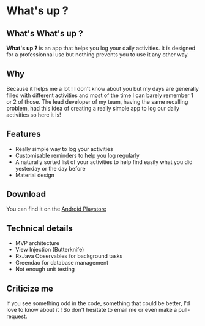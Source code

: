 # What's up ?

## What's **What's up ?**

**What's up ?** is an app that helps you log your daily activities. It is designed for a professionnal use but nothing prevents you to use it any other way.

## Why

Because it helps me a lot ! I don't know about you but my days are generally filled with different activities and most of the time I can barely remember 1 or 2 of those. The lead developer of my team, having the same recalling problem, had this idea of creating a really simple app to log our daily activities so here it is!

## Features

* Really simple way to log your activities
* Customisable reminders to help you log regularly
* A naturally sorted list of your activities to help find easily what you did yesterday or the day before
* Material design

## Download

You can find it on the [Android Playstore](https://play.google.com/store/apps/details?id=com.dancing_koala.whathaveyoubeenupto)

## Technical details

* MVP architecture
* View Injection (Butterknife)
* RxJava Observables for background tasks
* Greendao for database management
* Not enough unit testing

## Criticize me

If you see something odd in the code, something that could be better, I'd love to know about it ! 
So don't hesitate to email me or even make a pull-request.
